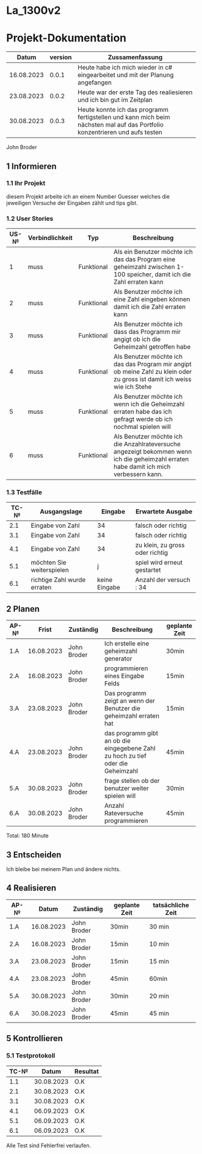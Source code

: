 # La_1300v2
# Projekt-Dokumentation


| Datum  | version | Zussamenfassung|
| ------------- | ------------- | --------|
| 16.08.2023  | 0.0.1  |Heute habe ich mich wieder in c# eingearbeitet und mit der Planung angefangen |
| 23.08.2023  | 0.0.2| Heute war der erste Tag des realiesieren und ich bin gut im Zeitplan|
| 30.08.2023  | 0.0.3| Heute konnte ich das programm fertigstellen und kann mich beim nächsten mal auf das Portfolio konzentrieren und aufs testen|

John Broder

## 1 Informieren


### 1.1 Ihr Projekt


 diesem Projekt arbeite ich an einem Number Guesser welches die jeweiligen Versuche der Eingaben zählt und tips gibt.
### 1.2 User Stories

| US-№  | Verbindlichkeit | Typ| Beschreibung|
| ------------- | ------------- | -----------|-------|
| 1  | muss  | Funktional | Als ein Benutzer möchte ich das das Program eine geheimzahl zwischen 1-100 speicher, damit ich die Zahl erraten kann|
| 2  | muss  | Funktional |Als Benutzer möchte ich eine Zahl eingeben können damit ich die Zahl erraten kann|
| 3| muss| Funktional| Als Benutzer möchte ich dass das Programm mir angigt ob ich die Geheimzahl getroffen habe |
| 4|muss| Funktional |Als Benutzer möchte ich das das Program mir angipt ob meine Zahl zu klein oder zu gross ist damit ich weiss wie ich Stehe|
| 5| muss| Funktional |Als Benutzer möchte ich wenn ich die Geheimzahl erraten habe das ich gefragt werde ob ich nochmal spielen will |
| 6| muss | Funktional |Als Benutzer möchte ich die Anzahlrateversuche angezeigt bekommen wenn ich die geheimzahl erraten habe damit ich mich verbessern kann.|

### 1.3 Testfälle


| TC-№  | Ausgangslage |Eingabe | Erwartete Ausgabe |
| ------------- | ------------- |----|------|
| 2.1  | Eingabe von Zahl  | 34 |falsch oder richtig|
| 3.1| Eingabe von Zahl  | 34 |falsch oder richtig|
| 4.1| Eingabe von Zahl  | 34  |zu klein, zu gross oder richtig|
| 5.1| möchten Sie weiterspielen | j  | spiel wird erneut gestartet|
| 6.1| richtige Zahl wurde erraten  | keine Eingabe | Anzahl der versuch : 34 |

## 2 Planen

| AP-№ | Frist | Zuständig | Beschreibung |geplante Zeit |
| ------------- | ------------- |-----------|-------------|--------|
| 1.A  | 16.08.2023 | John Broder | Ich erstelle eine geheimzahl generator  |30min|
| 2.A  | 16.08.2023 |John Broder | programmieren eines Eingabe Felds | 15min |
| 3.A | 23.08.2023 | John Broder | Das programm zeigt an wenn der Benutzer die geheimzahl erraten hat | 15min |
| 4.A | 23.08.2023 | John Broder | das programm gibt an ob die eingegebene Zahl zu hoch zu tief oder die Geheimzahl | 45min |
| 5.A | 30.08.2023 | John Broder | frage stellen ob der benutzer weiter spielen will| 30min |
| 6.A | 30.08.2023 | John Broder | Anzahl Rateversuche programmieren | 45min |

Total: 180 Minute

## 3 Entscheiden


Ich bleibe bei meinem Plan und ändere nichts.

## 4 Realisieren

| AP-№ | Datum | Zuständig | geplante Zeit | tatsächliche Zeit
| ------------- | ------------- |-----------|-------------|--------|
| 1.A  | 16.08.2023 | John Broder |30min| 30 min |
| 2.A  | 16.08.2023 |John Broder | 15min | 10 min |
| 3.A | 23.08.2023 | John Broder | 15min | 15 min |
| 4.A | 23.08.2023 | John Broder | 45min | 60min |
| 5.A | 30.08.2023 | John Broder |  30min | 20 min |
| 6.A | 30.08.2023 | John Broder |  45min | 45 min |

## 5 Kontrollieren


### 5.1 Testprotokoll

| TC-№   | Datum | Resultat|
| ------------- | ------------- | --------|
| 1.1 | 30.08.2023  |O.K|
| 2.1 | 30.08.2023| O.K|
| 3.1 | 30.08.2023 | O.K|
| 4.1 | 06.09.2023 | O.K|
| 5.1 | 06.09.2023 | O.K|
| 6.1 | 06.09.2023 | O.K|

Alle Test sind Fehlerfrei verlaufen.



